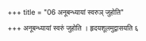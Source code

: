 +++
title = "06 अनूबन्ध्यायां स्वरुञ् जुहोति"

+++
अनूबन्ध्यायां स्वरुं जुहोति । हृदयशूलमुद्वासयति ६